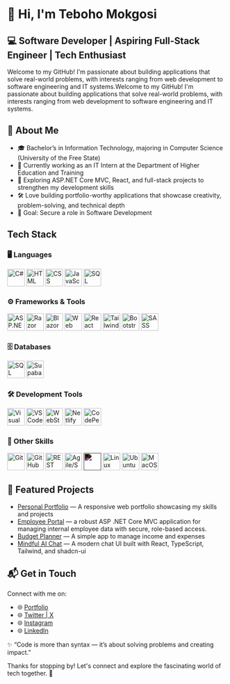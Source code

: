 # 👋 Hi, I'm Teboho Mokgosi

## 💻 Software Developer | Aspiring Full-Stack Engineer | Tech Enthusiast

Welcome to my GitHub! I'm passionate about building applications that solve real-world problems, with interests ranging from web development to software engineering and IT systems.Welcome to my GitHub! I'm passionate about building applications that solve real-world problems, with interests ranging from web development to software engineering and IT systems.

## 🚀 About Me

- 🎓 Bachelor’s in Information Technology, majoring in Computer Science (University of the Free State)
- 💼 Currently working as an IT Intern at the Department of Higher Education and Training
- 🌱 Exploring ASP.NET Core MVC, React, and full-stack projects to strengthen my development skills
- 🛠️ Love building portfolio-worthy applications that showcase creativity, problem-solving, and technical depth
- 🎯 Goal: Secure a role in Software Development

<!--
## Tech Stack

[![My Skills](https://skillicons.dev/icons?i=html,css,js,bootstrap,cs,dotnet,mysql,git,github,netlify,windows,linux,visualstudio,vscode,codepen&perline=5)](https://skillicons.dev)

-->

## Tech Stack

### 🖥️ Languages
<p>
  <img src="https://cdn.jsdelivr.net/gh/devicons/devicon/icons/csharp/csharp-original.svg" width="40" height="40" alt="C#"/>
  
  <img src="https://cdn.jsdelivr.net/gh/devicons/devicon/icons/html5/html5-original.svg" width="40" height="40" alt="HTML"/>
  
  <img src="https://cdn.jsdelivr.net/gh/devicons/devicon/icons/css3/css3-original.svg" width="40" height="40" alt="CSS"/>
  
  <img src="https://cdn.jsdelivr.net/gh/devicons/devicon/icons/javascript/javascript-original.svg" width="40" height="40" alt="JavaScript"/>
  
  <img src="https://cdn.jsdelivr.net/gh/devicons/devicon/icons/mysql/mysql-original.svg" width="40" height="40" alt="SQL"/>
</p>

### ⚙️ Frameworks & Tools
<p>
  <img src="https://cdn.jsdelivr.net/gh/devicons/devicon/icons/dot-net/dot-net-original.svg" width="40" height="40" alt="ASP.NET Core MVC"/>
  
  <img src="https://cdn.jsdelivr.net/gh/devicons/devicon/icons/dotnetcore/dotnetcore-original.svg" width="40" height="40" alt="Razor Pages"/>
  
  <img src="https://cdn.simpleicons.org/blazor/512BD4" width="40" height="40" alt="Blazor"/>
  
  <img src="https://cdn.simpleicons.org/dotnet/512BD4" width="40" height="40" alt="Web API"/>
  
  <img src="https://cdn.jsdelivr.net/gh/devicons/devicon/icons/react/react-original.svg" width="40" height="40" alt="React"/>
  
  <img src="https://cdn.jsdelivr.net/gh/devicons/devicon/icons/tailwindcss/tailwindcss-original.svg" width="40" height="40" alt="Tailwind CSS"/>
  
  <img src="https://cdn.jsdelivr.net/gh/devicons/devicon/icons/bootstrap/bootstrap-original.svg" width="40" height="40" alt="Bootstrap"/>
  
  <img src="https://cdn.jsdelivr.net/gh/devicons/devicon/icons/sass/sass-original.svg" width="40" height="40" alt="SASS"/>
</p>

### 🗄️ Databases
<p>
  <img src="https://cdn.jsdelivr.net/gh/devicons/devicon/icons/microsoftsqlserver/microsoftsqlserver-plain.svg" width="40" height="40" alt="SQL Server"/>
  <img src="https://cdn.simpleicons.org/supabase/3ECF8E" width="40" height="40" alt="Supabase"/>
</p>

### 🛠️ Development Tools
<p>
  <img src="https://cdn.jsdelivr.net/gh/devicons/devicon/icons/visualstudio/visualstudio-plain.svg" width="40" height="40" alt="Visual Studio"/>
  
  <img src="https://cdn.jsdelivr.net/gh/devicons/devicon/icons/vscode/vscode-original.svg" width="40" height="40" alt="VS Code"/>
  
  <img src="https://cdn.jsdelivr.net/gh/devicons/devicon/icons/webstorm/webstorm-original.svg" width="40" height="40" alt="WebStorm"/>
  
  <img src="https://cdn.simpleicons.org/netlify/00C7B7" width="40" height="40" alt="Netlify"/>
  
  <img src="https://cdn.simpleicons.org/codepen/000000" width="40" height="40" alt="CodePen"/>
</p>

### 🔧 Other Skills
<p>
  <img src="https://cdn.jsdelivr.net/gh/devicons/devicon/icons/git/git-original.svg" width="40" height="40" alt="Git"/>
  
  <img src="https://cdn.jsdelivr.net/gh/devicons/devicon/icons/github/github-original.svg" width="40" height="40" alt="GitHub"/>
  
  <img src="https://cdn.simpleicons.org/postman/FF6C37" width="40" height="40" alt="REST APIs"/>
  
  <img src="https://cdn.simpleicons.org/jira/0052CC" width="40" height="40" alt="Agile/Scrum"/>
  
  <img src="https://cdn.jsdelivr.net/npm/simple-icons@v9/icons/windows.svg" width="40" height="40" style="filter: invert(100%);" />
  
  <img src="https://cdn.jsdelivr.net/gh/devicons/devicon/icons/linux/linux-original.svg" width="40" height="40" alt="Linux"/>
  
  <img src="https://cdn.jsdelivr.net/gh/devicons/devicon/icons/ubuntu/ubuntu-plain.svg" width="40" height="40" alt="Ubuntu"/>
  
  <img src="https://cdn.jsdelivr.net/gh/devicons/devicon/icons/apple/apple-original.svg" width="40" height="40" alt="MacOS"/>
</p>


## 📂 Featured Projects

- [Personal Portfolio](https://github.com/SirTebz/Portfolio-Website) — A responsive web portfolio showcasing my skills and projects
- [Employee Portal](https://github.com/SirTebz/EmployeePortalMVC) — a robust ASP .NET Core MVC application for managing internal employee data with secure, role-based access.
- [Budget Planner](https://github.com/SirTebz/BudgetPlanner) — A simple app to manage income and expenses
- [Mindful AI Chat](https://github.com/SirTebz/mindful-blue-chat)  — A modern chat UI built with React, TypeScript, Tailwind, and shadcn-ui


## 📬 Get in Touch

Connect with me on:
- 🌐 [Portfolio](https://portfolio-website-tebohos-projects-2ca35a47.vercel.app/)
- 🌐 [Twitter | X](https://twitter.com/sir_tebz)
- 🌐 [Instagram](https://instagram.com/sir_tebz)
- 🌐 [LinkedIn](https://linkedin.com/in/teboho-mokgosi)

✨ “Code is more than syntax — it’s about solving problems and creating impact.”

Thanks for stopping by! Let's connect and explore the fascinating world of tech together. 🚀

